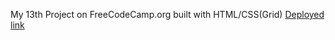 My 13th Project on FreeCodeCamp.org built with HTML/CSS(Grid)
[Deployed link](https://kanyshaiosmonova.github.io/FreeCodeCamp-Finished-Projects/Grid-Magazine/index.html)